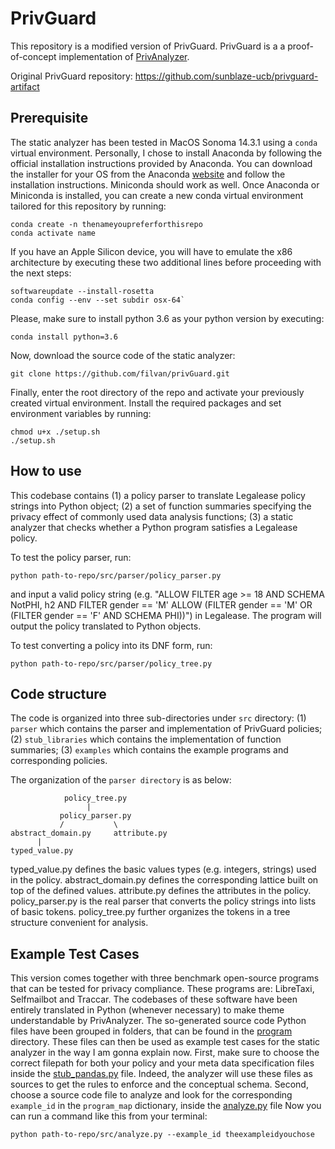 
# PrivGuard

This repository is a modified version of PrivGuard. PrivGuard is a a proof-of-concept implementation of [PrivAnalyzer](https://wanglun1996.github.io/publication/poly19.pdf).

Original PrivGuard repository: https://github.com/sunblaze-ucb/privguard-artifact

## Prerequisite

The static analyzer has been tested in MacOS Sonoma 14.3.1 using a `conda` virtual environment. Personally, I chose to install Anaconda by following the official installation instructions provided by Anaconda.
You can download the installer for your OS from the Anaconda [website](https://www.anaconda.com/download) and follow the installation instructions.
Miniconda should work as well.
Once Anaconda or Miniconda is installed, you can create a new conda virtual environment tailored for this repository by running:

```
conda create -n thenameyoupreferforthisrepo
conda activate name
```

If you have an Apple Silicon device, you will have to emulate the x86 architecture by executing these two additional lines before proceeding with the next steps:

```
softwareupdate --install-rosetta
conda config --env --set subdir osx-64`
```

Please, make sure to install python 3.6 as your python version by executing:

```
conda install python=3.6
```

Now, download the source code of the static analyzer:

```
git clone https://github.com/filvan/privGuard.git
```

Finally, enter the root directory of the repo and activate your previously created virtual environment. Install the required packages and set environment variables by running:

```
chmod u+x ./setup.sh
./setup.sh
```

## How to use

This codebase contains (1) a policy parser to translate Legalease policy strings into Python object; (2) a set of function summaries specifying the privacy effect of commonly used data analysis functions; (3) a static analyzer that checks whether a Python program satisfies a Legalease policy.

To test the policy parser, run:

```
python path-to-repo/src/parser/policy_parser.py
```

and input a valid policy string (e.g. "ALLOW FILTER age >= 18 AND SCHEMA NotPHI, h2 AND FILTER gender == 'M' ALLOW (FILTER gender == 'M' OR (FILTER gender == 'F' AND SCHEMA PHI))") in Legalease. The program will output the policy translated to Python objects.

To test converting a policy into its DNF form, run:

```
python path-to-repo/src/parser/policy_tree.py
```

## Code structure

The code is organized into three sub-directories under `src` directory: (1) `parser` which contains the parser and implementation of PrivGuard policies; (2) `stub_libraries` which contains the implementation of function summaries; (3) `examples` which contains the example programs and corresponding policies.

The organization of the `parser directory` is as below:

```
            policy_tree.py
                 |
           policy_parser.py
           /           \
abstract_domain.py     attribute.py
      |
typed_value.py
```

typed_value.py defines the basic values types (e.g. integers, strings) used in the policy. abstract_domain.py defines the corresponding lattice built on top of the defined values. attribute.py defines the attributes in the policy. policy_parser.py is the real parser that converts the policy strings into lists of basic tokens. policy_tree.py further organizes the tokens in a tree structure convenient for analysis.

## Example Test Cases

This version comes together with three benchmark open-source programs that can be tested for privacy compliance.
These programs are: LibreTaxi, Selfmailbot and Traccar.
The codebases of these software have been entirely translated in Python (whenever necessary) to make theme understandable by PrivAnalyzer. The so-generated source code Python files have been grouped in folders, that can be found in the [program](./src/examples/program/) directory.
These files can then be used as example test cases for the static analyzer in the way I am gonna explain now.
First, make sure to choose the correct filepath for both your policy and your meta data specification files inside the [stub_pandas.py](./src/stub_libraries/stub_pandas.py) file. Indeed, the analyzer will use these files as sources to get the rules to enforce and the conceptual schema.
Second, choose a source code file to analyze and look for the corresponding `example_id` in the `program_map` dictionary, inside the [analyze.py](./src/analyze.py) file
Now you can run a command like this from your terminal:

```
python path-to-repo/src/analyze.py --example_id theexampleidyouchose
```
